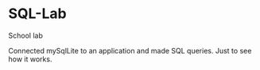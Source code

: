 # SQL-Lab
School lab

Connected mySqlLite to an application and made SQL queries.
Just to see how it works.
